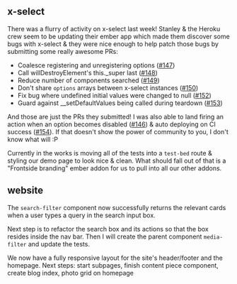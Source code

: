 ## x-select

There was a flurry of activity on x-select last week! Stanley & the
Heroku crew seem to be updating their ember app which made them
discover some bugs with x-select & they were nice enough to help patch
those bugs by submitting some really awesome PRs:

- Coalesce registering and unregistering options ([#147](https://github.com/thefrontside/emberx-select/pull/147))
- Call willDestroyElement's this._super last ([#148](https://github.com/thefrontside/emberx-select/pull/148))
- Reduce number of components searched ([#149](https://github.com/thefrontside/emberx-select/pull/149))
- Don't share `options` arrays between x-select instances ([#150](https://github.com/thefrontside/emberx-select/pull/150))
- Fix bug where undefined initial values were changed to null ([#152](https://github.com/thefrontside/emberx-select/pull/152))
- Guard against __setDefaultValues being called during teardown ([#153](https://github.com/thefrontside/emberx-select/pull/153))

And those are just the PRs they submitted! I was also able to land
firing an action when an option becomes disabled
([#146](https://github.com/thefrontside/emberx-select/pull/146)) &
auto deploying on CI success
([#154](https://github.com/thefrontside/emberx-select/pull/154)). If
that doesn't show the power of community to you, I don't know what
will :P

Currently in the works is moving all of the tests into a `test-bed`
route & styling our demo page to look nice & clean. What should fall
out of that is a "Frontside branding" ember addon for us to pull into
all our other addons.


## website

The `search-filter` component now successfully returns the relevant cards when a
user types a query in the search input box.

Next step is to refactor the search box and its actions so that the box resides
inside the nav bar. Then I will create the parent component `media-filter` and
update the tests.

We now have a fully responsive layout for the site's header/footer and the homepage.
Next steps: start subpages, finish content piece component, create blog index, photo grid on homepage
